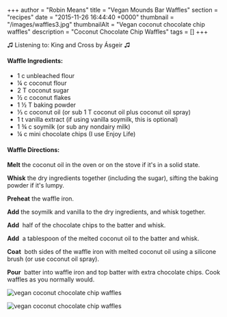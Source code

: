 +++
author = "Robin Means"
title = "Vegan Mounds Bar Waffles"
section = "recipes"
date = "2015-11-26 16:44:40 +0000"
thumbnail = "/images/waffles3.jpg"
thumbnailAlt = "Vegan coconut chocolate chip waffles"
description = "Coconut Chocolate Chip Waffles"
tags = []
+++

♫&nbsp;Listening to: King and Cross by Ásgeir ♫

#### Waffle Ingredients:

- 1 c unbleached flour
- ¼ c coconut flour
- 2 T coconut sugar
- ½ c coconut flakes
- 1 ½ T baking powder
- ⅓ c coconut oil (or sub 1 T coconut oil plus coconut oil spray)
- 1 t vanilla extract (if using vanilla soymilk, this is optional)
- 1 ¾ c soymilk (or sub any nondairy milk)
- ¼ c mini chocolate chips (I use Enjoy Life)

#### Waffle Directions:

**Melt** the coconut oil in the oven or on the stove if it's in a solid state.

**Whisk** the dry ingredients together (including the sugar), sifting the baking powder if it's lumpy.

**Preheat** the waffle iron.

**Add** the soymilk and vanilla to the dry ingredients, and whisk together.

**Add** &nbsp;half of the chocolate chips to the batter and whisk.

**Add** &nbsp;a tablespoon of the melted coconut oil to the batter and whisk.

**Coat** &nbsp;both sides of the waffle iron with melted coconut oil using a silicone brush (or use coconut oil spray).

**Pour** &nbsp;batter into waffle iron and top batter with extra chocolate chips. Cook waffles as you normally would.

![vegan coconut chocolate chip waffles](/images/waffles1.jpg)

![vegan coconut chocolate chip waffles](/images/waffles2.jpg)

